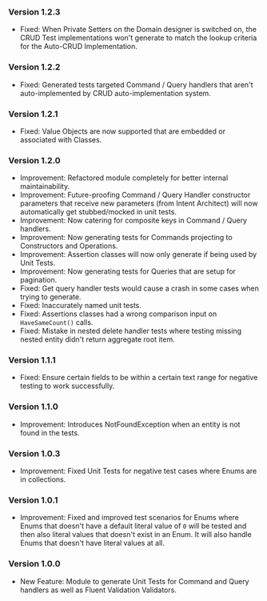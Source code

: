 ### Version 1.2.3

- Fixed: When Private Setters on the Domain designer is switched on, the CRUD Test implementations won't generate to match the lookup criteria for the Auto-CRUD Implementation.

### Version 1.2.2

- Fixed: Generated tests targeted Command / Query handlers that aren't auto-implemented by CRUD auto-implementation system.

### Version 1.2.1

- Fixed: Value Objects are now supported that are embedded or associated with Classes.

### Version 1.2.0

- Improvement: Refactored module completely for better internal maintainability.
- Improvement: Future-proofing Command / Query Handler constructor parameters that receive new parameters (from Intent Architect) will now automatically get stubbed/mocked in unit tests.
- Improvement: Now catering for composite keys in Command / Query handlers.
- Improvement: Now generating tests for Commands projecting to Constructors and Operations.
- Improvement: Assertion classes will now only generate if being used by Unit Tests.
- Improvement: Now generating tests for Queries that are setup for pagination.
- Fixed: Get query handler tests would cause a crash in some cases when trying to generate.
- Fixed: Inaccurately named unit tests.
- Fixed: Assertions classes had a wrong comparison input on `HaveSameCount()` calls.
- Fixed: Mistake in nested delete handler tests where testing missing nested entity didn't return aggregate root item.

### Version 1.1.1

- Fixed: Ensure certain fields to be within a certain text range for negative testing to work successfully.

### Version 1.1.0

- Improvement: Introduces NotFoundException when an entity is not found in the tests.

### Version 1.0.3

- Improvement: Fixed Unit Tests for negative test cases where Enums are in collections.

### Version 1.0.1

- Improvement: Fixed and improved test scenarios for Enums where Enums that doesn't have a default literal value of `0` will be tested and then also literal values that doesn't exist in an Enum. It will also handle Enums that doesn't have literal values at all. 

### Version 1.0.0

- New Feature: Module to generate Unit Tests for Command and Query handlers as well as Fluent Validation Validators.